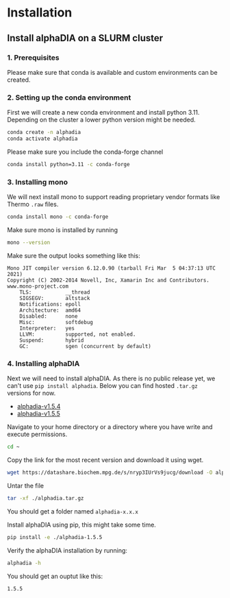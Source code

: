 # Installation

## Install alphaDIA on a SLURM cluster

### 1. Prerequisites
Please make sure that conda is available and custom environments can be created.

### 2. Setting up the conda environment
First we will create a new conda environment and install python 3.11. Depending on the cluster a lower python version might be needed.
```bash
conda create -n alphadia
conda activate alphadia
```
Please make sure you include the conda-forge channel
```bash
conda install python=3.11 -c conda-forge
```

### 3. Installing mono
We will next install mono to support reading proprietary vendor formats like Thermo `.raw` files.
```bash
conda install mono -c conda-forge
```

Make sure mono is installed by running
```bash
mono --version
```

Make sure the output looks something like this:
```
Mono JIT compiler version 6.12.0.90 (tarball Fri Mar  5 04:37:13 UTC 2021)
Copyright (C) 2002-2014 Novell, Inc, Xamarin Inc and Contributors. www.mono-project.com
	TLS:           __thread
	SIGSEGV:       altstack
	Notifications: epoll
	Architecture:  amd64
	Disabled:      none
	Misc:          softdebug
	Interpreter:   yes
	LLVM:          supported, not enabled.
	Suspend:       hybrid
	GC:            sgen (concurrent by default)
```
### 4. Installing alphaDIA
Next we will need to install alphaDIA. As there is no public release yet, we can't use `pip install alphadia`.
Below you can find hosted `.tar.gz` versions for now.
- [alphadia-v1.5.4](https://datashare.biochem.mpg.de/s/Llz4lEJhQacZWGr/download)
- [alphadia-v1.5.5](https://datashare.biochem.mpg.de/s/nryp3IUrVs9jucg/download)

Navigate to your home directory or a directory where you have write and execute permissions.
```bash
cd ~
```

Copy the link for the most recent version and download it using wget.
```bash
wget https://datashare.biochem.mpg.de/s/nryp3IUrVs9jucg/download -O alphadia.tar.gz
```

Untar the file
```bash
tar -xf ./alphadia.tar.gz
```

You should get a folder named `alphadia-x.x.x`

Install alphaDIA using pip, this might take some time.
```bash
pip install -e ./alphadia-1.5.5
```

Verify the alphaDIA installation by running:
```bash
alphadia -h
```

You should get an ouptut like this:
```
1.5.5
```
